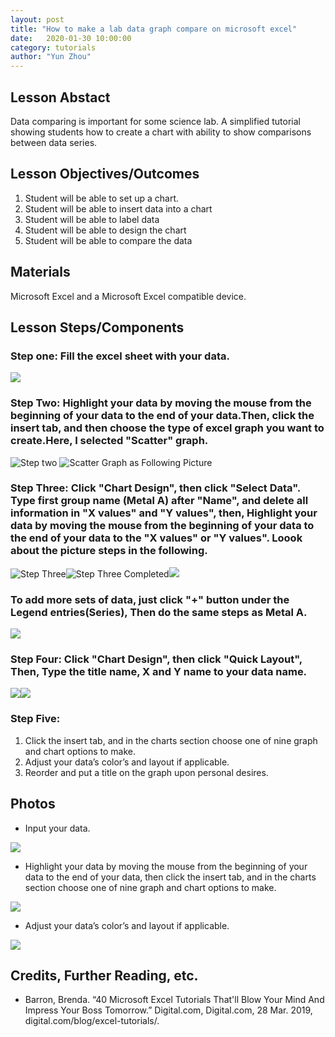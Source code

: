 ```yaml
---
layout: post
title: "How to make a lab data graph compare on microsoft excel" 
date:   2020-01-30 10:00:00
category: tutorials
author: "Yun Zhou" 
---
```


## Lesson Abstact
Data comparing is important for some science lab. A simplified tutorial showing students how to create a chart with ability to show comparisons between data series.
## Lesson Objectives/Outcomes
1. Student will be able to set up a chart.
1. Student will be able to insert data into a chart
1. Student will be able to label data
1. Student will be able to design the chart
1. Student will be able to compare the data 


## Materials

Microsoft Excel and a Microsoft Excel compatible device.


## Lesson Steps/Components
### Step one:  Fill the excel sheet with your data.

![](https://github.com/Yun0613/Technical-Writing/blob/master/Images/1-1.png)

### Step Two: Highlight your data by moving the mouse from the beginning of your data to the end of your data.Then, click the insert tab, and then choose the type of excel graph you want to create.Here, I selected "Scatter" graph.

![Step two](https://github.com/Yun0613/Technical-Writing/blob/master/Images/Screen%20Shot%202020-02-03%20at%2013.28.25.png) ![Scatter Graph as Following Picture](https://github.com/Yun0613/Technical-Writing/blob/master/Images/Screen%20Shot%202020-02-03%20at%2013.31.30.png)

### Step Three: Click "Chart Design", then click "Select Data". Type first group name (Metal A) after "Name", and delete all information in "X values" and "Y values", then, Highlight your data by moving the mouse from the beginning of your data to the end of your data to the "X values" or "Y values". Loook about the picture steps in the following. 


![Step Three](https://github.com/Yun0613/Technical-Writing/blob/master/Images/Screen%20Shot%202020-02-03%20at%2013.37.21.png)![Step Three Completed](https://github.com/Yun0613/Technical-Writing/blob/master/Images/Screen%20Shot%202020-02-03%20at%2013.37.44.png)![](https://github.com/Yun0613/Technical-Writing/blob/master/Images/Screen%20Shot%202020-02-03%20at%2013.37.34.png)

### To add more sets of data, just click "+" button under the Legend entries(Series), Then do the same steps as Metal A. 

![](https://github.com/Yun0613/Technical-Writing/blob/master/Images/Screen%20Shot%202020-02-03%20at%2013.38.10.png)
### Step Four: Click "Chart Design", then click "Quick Layout", Then, Type the title name, X and Y name to your data name.

![](https://github.com/Yun0613/Technical-Writing/blob/master/Images/Screen%20Shot%202020-02-03%20at%2013.50.24.png)![](https://github.com/Yun0613/Technical-Writing/blob/master/Images/Screen%20Shot%202020-02-03%20at%2013.53.25.png)

### Step Five:
1. Click the insert tab, and in the charts section choose one of nine graph and chart options to make.
1. Adjust your data’s color’s and layout if applicable.
1. Reorder and put a title on the graph upon personal desires.

## Photos

* Input your data.

![](https://github.com/Yun0613/Technical-Writing/blob/master/Images/excel_step1.png)

* Highlight your data by moving the mouse from the beginning of your data to the end of your data, then click the insert tab, and in the charts section choose one of nine graph and chart options to make.

![](https://github.com/Yun0613/Technical-Writing/blob/master/Images/excel_step2.png)

* Adjust your data’s color’s and layout if applicable.

![](https://github.com/Yun0613/Technical-Writing/blob/master/Images/excel_step3.png)

## Credits, Further Reading, etc.

* Barron, Brenda. “40 Microsoft Excel Tutorials That'll Blow Your Mind And Impress Your Boss Tomorrow.” Digital.com, Digital.com, 28 Mar. 2019, digital.com/blog/excel-tutorials/.

